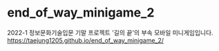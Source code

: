 # end_of_way_minigame_2
2022-1 정보문화기술입문 기말 프로젝트 '길의 끝'의 부속 모바일 미니게임입니다. 
https://taejung1205.github.io/end_of_way_minigame_2/
